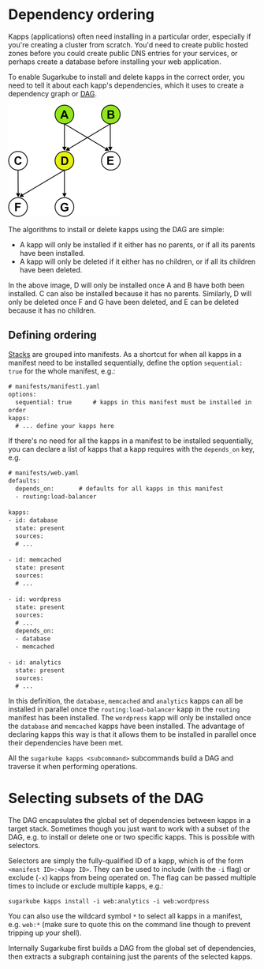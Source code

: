 # Dependency ordering
Kapps (applications) often need installing in a particular order, especially if you're creating a cluster from scratch. You'd need to create public hosted zones before you could create public DNS entries for your services, or perhaps create a database before installing your web application.

To enable Sugarkube to install and delete kapps in the correct order, you need to tell it about each kapp's dependencies, which it uses to create a dependency graph or [DAG](https://en.wikipedia.org/wiki/Directed_acyclic_graph). 

![DAG](dag.png)

The algorithms to install or delete kapps using the DAG are simple:

* A kapp will only be installed if it either has no parents, or if all its parents have been installed. 
* A kapp will only be deleted if it either has no children, or if all its children have been deleted.

In the above image, D will only be installed once A and B have both been installed. C can also be installed because it has no parents. Similarly, D will only be deleted once F and G have been deleted, and E can be deleted because it has no children.

## Defining ordering
[Stacks](stacks.md) are grouped into manifests. As a shortcut for when all kapps in a manifest need to be installed sequentially, define the option `sequential: true` for the whole manifest, e.g.:
```
# manifests/manifest1.yaml
options:
  sequential: true      # kapps in this manifest must be installed in order
kapps:
  # ... define your kapps here
```

If there's no need for all the kapps in a manifest to be installed sequentially, you can declare a list of kapps that a kapp requires with the `depends_on` key, e.g.
```
# manifests/web.yaml
defaults:
  depends_on:       # defaults for all kapps in this manifest
  - routing:load-balancer

kapps:
- id: database
  state: present
  sources: 
  # ...
  
- id: memcached
  state: present
  sources: 
  # ...
  
- id: wordpress
  state: present
  sources: 
  # ...
  depends_on:
  - database
  - memcached

- id: analytics
  state: present
  sources: 
  # ...
```
In this definition, the `database`, `memcached` and `analytics` kapps can all be installed in parallel once the `routing:load-balancer` kapp in the `routing` manifest has been installed. The `wordpress` kapp will only be installed once the `database` and `memcached` kapps have been installed. The advantage of declaring kapps this way is that it allows them to be installed in parallel once their dependencies have been met.

All the `sugarkube kapps <subcommand>` subcommands build a DAG and traverse it when performing operations.  

# Selecting subsets of the DAG
The DAG encapsulates the global set of dependencies between kapps in a target stack. Sometimes though you just want to work with a subset of the DAG, e.g. to install or delete one or two specific kapps. This is possible with selectors.

Selectors are simply the fully-qualified ID of a kapp, which is of the form `<manifest ID>:<kapp ID>`. They can be used to include (with the `-i` flag) or exclude (`-x`) kapps from being operated on. The flag can be passed multiple times to include or exclude multiple kapps, e.g.:
```
sugarkube kapps install -i web:analytics -i web:wordpress
```

You can also use the wildcard symbol `*` to select all kapps in a manifest, e.g. `web:*` (make sure to quote this on the command line though to prevent tripping up your shell).

Internally Sugarkube first builds a DAG from the global set of dependencies, then extracts a subgraph containing just the parents of the selected kapps.
